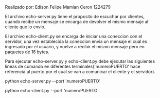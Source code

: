Realizado por: Edison Felipe Mamian Ceron 1224279

El archivo echo-server.py tiene el proposito de escuchar por clientes,
cuando recibe un mensaje se encarga de devolver el mismo mensaje al 
cliente que lo envio.

El archivo echo-client.py se encarga de iniciar una coneccion con el 
servidor, una vez establecida la coneccion envia un mensaje el cual es 
ingresado por el usuario, y vuelve a recibir el mismo mensaje pero en 
paquetes de 16 bytes.

Para ejecutar echo-server.py y echo-client.py debe ejecutar las siguientes
lineas de comando en diferentes terminales('numeroPUERTO' hace referencia
al puerto por el cual se van a comunicar el cliente y el servidor).

python echo-server.py --port 'numeroPUERTO'

python echo-client.py --port 'numeroPUERTO'


